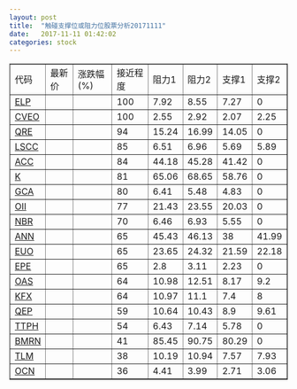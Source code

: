 ```yaml
---
layout: post
title:  "触碰支撑位或阻力位股票分析20171111"
date:   2017-11-11 01:42:02
categories: stock
---
```

<script type="text/javascript">
var stockList = []
stockList.push('gb_elp');
stockList.push('gb_cveo');
stockList.push('gb_qre');
stockList.push('gb_lscc');
stockList.push('gb_acc');
stockList.push('gb_k');
stockList.push('gb_gca');
stockList.push('gb_oii');
stockList.push('gb_nbr');
stockList.push('gb_ann');
stockList.push('gb_euo');
stockList.push('gb_epe');
stockList.push('gb_oas');
stockList.push('gb_kfx');
stockList.push('gb_qep');
stockList.push('gb_ttph');
stockList.push('gb_bmrn');
stockList.push('gb_tlm');
stockList.push('gb_ocn');
</script>
<table border="1">
 <tr>
 <td>代码</td>
 <td>最新价</td>
 <td>涨跌幅(%)</td>
 <td>接近程度</td>
 <td>阻力1</td>
 <td>阻力2</td>
 <td>支撑1</td>
 <td>支撑2</td>
</tr>
  <tr id="elp" class="green">
  <td><a href="http://stock.finance.sina.com.cn/usstock/quotes/ELP.html" target="_blank">ELP</a></td><td></td><td></td><td>100</td><td>7.92</td><td>8.55</td><td>7.27</td><td>0</td></tr>
  <tr id="cveo" class="green">
  <td><a href="http://stock.finance.sina.com.cn/usstock/quotes/CVEO.html" target="_blank">CVEO</a></td><td></td><td></td><td>100</td><td>2.55</td><td>2.92</td><td>2.07</td><td>2.25</td></tr>
  <tr id="qre" class="red">
  <td><a href="http://stock.finance.sina.com.cn/usstock/quotes/QRE.html" target="_blank">QRE</a></td><td></td><td></td><td>94</td><td>15.24</td><td>16.99</td><td>14.05</td><td>0</td></tr>
  <tr id="lscc" class="red">
  <td><a href="http://stock.finance.sina.com.cn/usstock/quotes/LSCC.html" target="_blank">LSCC</a></td><td></td><td></td><td>85</td><td>6.51</td><td>6.96</td><td>5.69</td><td>5.89</td></tr>
  <tr id="acc" class="green">
  <td><a href="http://stock.finance.sina.com.cn/usstock/quotes/ACC.html" target="_blank">ACC</a></td><td></td><td></td><td>84</td><td>44.18</td><td>45.28</td><td>41.42</td><td>0</td></tr>
  <tr id="k" class="red">
  <td><a href="http://stock.finance.sina.com.cn/usstock/quotes/K.html" target="_blank">K</a></td><td></td><td></td><td>81</td><td>65.06</td><td>68.65</td><td>58.76</td><td>0</td></tr>
  <tr id="gca" class="green">
  <td><a href="http://stock.finance.sina.com.cn/usstock/quotes/GCA.html" target="_blank">GCA</a></td><td></td><td></td><td>80</td><td>6.41</td><td>5.48</td><td>4.83</td><td>0</td></tr>
  <tr id="oii" class="red">
  <td><a href="http://stock.finance.sina.com.cn/usstock/quotes/OII.html" target="_blank">OII</a></td><td></td><td></td><td>77</td><td>21.43</td><td>23.55</td><td>20.03</td><td>0</td></tr>
  <tr id="nbr" class="red">
  <td><a href="http://stock.finance.sina.com.cn/usstock/quotes/NBR.html" target="_blank">NBR</a></td><td></td><td></td><td>70</td><td>6.46</td><td>6.93</td><td>5.55</td><td>0</td></tr>
  <tr id="ann" class="red">
  <td><a href="http://stock.finance.sina.com.cn/usstock/quotes/ANN.html" target="_blank">ANN</a></td><td></td><td></td><td>65</td><td>45.43</td><td>46.13</td><td>38</td><td>41.99</td></tr>
  <tr id="euo" class="green">
  <td><a href="http://stock.finance.sina.com.cn/usstock/quotes/EUO.html" target="_blank">EUO</a></td><td></td><td></td><td>65</td><td>23.65</td><td>24.32</td><td>21.59</td><td>22.18</td></tr>
  <tr id="epe" class="red">
  <td><a href="http://stock.finance.sina.com.cn/usstock/quotes/EPE.html" target="_blank">EPE</a></td><td></td><td></td><td>65</td><td>2.8</td><td>3.11</td><td>2.23</td><td>0</td></tr>
  <tr id="oas" class="red">
  <td><a href="http://stock.finance.sina.com.cn/usstock/quotes/OAS.html" target="_blank">OAS</a></td><td></td><td></td><td>64</td><td>10.98</td><td>12.51</td><td>8.17</td><td>9.2</td></tr>
  <tr id="kfx" class="green">
  <td><a href="http://stock.finance.sina.com.cn/usstock/quotes/KFX.html" target="_blank">KFX</a></td><td></td><td></td><td>64</td><td>10.97</td><td>11.1</td><td>7.4</td><td>8</td></tr>
  <tr id="qep" class="green">
  <td><a href="http://stock.finance.sina.com.cn/usstock/quotes/QEP.html" target="_blank">QEP</a></td><td></td><td></td><td>59</td><td>10.64</td><td>10.43</td><td>8.9</td><td>9.61</td></tr>
  <tr id="ttph" class="red">
  <td><a href="http://stock.finance.sina.com.cn/usstock/quotes/TTPH.html" target="_blank">TTPH</a></td><td></td><td></td><td>54</td><td>6.43</td><td>7.14</td><td>5.78</td><td>0</td></tr>
  <tr id="bmrn" class="green">
  <td><a href="http://stock.finance.sina.com.cn/usstock/quotes/BMRN.html" target="_blank">BMRN</a></td><td></td><td></td><td>41</td><td>85.45</td><td>90.75</td><td>80.29</td><td>0</td></tr>
  <tr id="tlm" class="green">
  <td><a href="http://stock.finance.sina.com.cn/usstock/quotes/TLM.html" target="_blank">TLM</a></td><td></td><td></td><td>38</td><td>10.19</td><td>10.94</td><td>7.57</td><td>7.93</td></tr>
  <tr id="ocn" class="green">
  <td><a href="http://stock.finance.sina.com.cn/usstock/quotes/OCN.html" target="_blank">OCN</a></td><td></td><td></td><td>36</td><td>4.41</td><td>3.99</td><td>2.71</td><td>3.06</td></tr>
</table>
